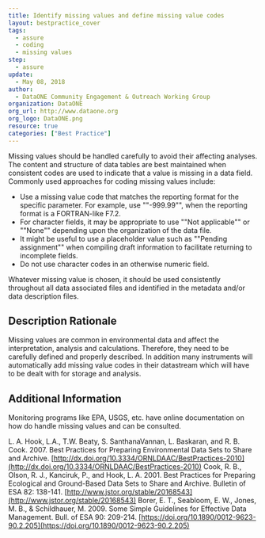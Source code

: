 ```yaml
---
title: Identify missing values and define missing value codes
layout: bestpractice_cover
tags:
  - assure
  - coding
  - missing values
step:
  - assure
update:
  - May 08, 2018
author:
  - DataONE Community Engagement & Outreach Working Group
organization: DataONE
org_url: http://www.dataone.org
org_logo: DataONE.png
resource: true
categories: ["Best Practice"]
---
```



Missing values should be handled carefully to avoid their affecting analyses. The content and structure of data tables are best maintained when consistent codes are used to indicate that a value is missing in a data field. Commonly used approaches for coding missing values include:
- Use a missing value code that matches the reporting format for the specific parameter. For example, use ""-999.99"", when the reporting format is a FORTRAN-like F7.2.
- For character fields, it may be appropriate to use ""Not applicable"" or ""None"" depending upon the organization of the data file.
- It might be useful to use a placeholder value such as ""Pending assignment"" when compiling draft information to facilitate returning to incomplete fields.
- Do not use character codes in an otherwise numeric field.

Whatever missing value is chosen, it should be used consistently throughout all data associated files and identified in the metadata and/or data description files.

## Description Rationale
Missing values are common in environmental data and affect the interpretation, analysis and calculations. Therefore, they need to be carefully defined and properly described. In addition many instruments will automatically add missing value codes in their datastream which will have to be dealt with for storage and analysis.

## Additional Information

Monitoring programs like EPA, USGS, etc. have online documentation on how do handle missing values and can be consulted.

L. A. Hook, L.A., T.W. Beaty, S. SanthanaVannan, L. Baskaran, and R. B. Cook. 2007. Best Practices for Preparing Environmental Data Sets to Share and Archive. [http://dx.doi.org/10.3334/ORNLDAAC/BestPractices-2010](http://dx.doi.org/10.3334/ORNLDAAC/BestPractices-2010)
Cook, R. B., Olson, R. J., Kanciruk, P., and Hook, L. A. 2001. Best Practices for Preparing Ecological and Ground-Based Data Sets to Share and Archive. Bulletin of ESA 82: 138-141. [http://www.jstor.org/stable/20168543](http://www.jstor.org/stable/20168543)
Borer, E. T., Seabloom, E. W., Jones, M. B., & Schildhauer, M. 2009. Some Simple Guidelines for Effective Data Management. Bull. of ESA 90: 209-214. [https://doi.org/10.1890/0012-9623-90.2.205](https://doi.org/10.1890/0012-9623-90.2.205)
